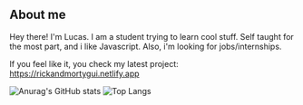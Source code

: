 ## About me

Hey there! I'm Lucas. I am a student trying to learn cool stuff. Self taught for the most part, and i like Javascript. Also, i'm looking for jobs/internships.

If you feel like it, you check my latest project: https://rickandmortygui.netlify.app


![Anurag's GitHub stats](https://github-readme-stats.vercel.app/api?username=tilucast&show_icons=true&theme=radical&hide=stars,contribs) ![Top Langs](https://github-readme-stats.vercel.app/api/top-langs/?username=anuraghazra&layout=compact&theme=radical)
